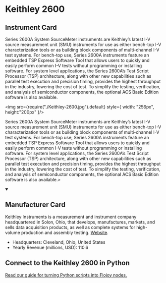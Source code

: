 
# Keithley 2600

## Instrument Card

<div className="flex">

<div>

Series 2600A System SourceMeter instruments are Keithley’s latest I-V source measurement unit
(SMU) instruments for use as either bench-top I-V characterization tools or as building block components of multi-channel I-V test systems. For bench-top use, Series 2600A instruments feature an
embedded TSP Express Software Tool that allows users to quickly and easily perform common I-V
tests without programming or installing software. For system level applications, the Series 2600A’s
Test Script Processor (TSP) architecture, along with other new capabilities such as parallel test execution and precision timing, provides the highest throughput in the industry, lowering the cost of test.
To simplify the testing, verification, and analysis of semiconductor components, the optional ACS
Basic Edition software is also available.

</div>

<img src={require("./Keithley-2600.jpg").default} style={ width: "256px", height:"200px" }/>

</div>

Series 2600A System SourceMeter instruments are Keithley’s latest I-V source measurement unit
(SMU) instruments for use as either bench-top I-V characterization tools or as building block components of multi-channel I-V test systems. For bench-top use, Series 2600A instruments feature an
embedded TSP Express Software Tool that allows users to quickly and easily perform common I-V
tests without programming or installing software. For system level applications, the Series 2600A’s
Test Script Processor (TSP) architecture, along with other new capabilities such as parallel test execution and precision timing, provides the highest throughput in the industry, lowering the cost of test.
To simplify the testing, verification, and analysis of semiconductor components, the optional ACS
Basic Edition software is also available.>

<details open>
<summary><h2>Manufacturer Card</h2></summary>

Keithley Instruments is a measurement and instrument company headquartered in Solon, Ohio, that develops, manufactures, markets, and sells data acquisition products, as well as complete systems for high-volume production and assembly testing. <a href="https://www.tek.com/en">Website</a>.

<ul>
  <li>Headquarters: Cleveland, Ohio, United States</li>
  <li>Yearly Revenue (millions, USD): 110.6</li>
</ul>
</details>

## Connect to the Keithley 2600 in Python

[Read our guide for turning Python scripts into Flojoy nodes.](https://docs.flojoy.ai/custom-nodes/creating-custom-node/)


